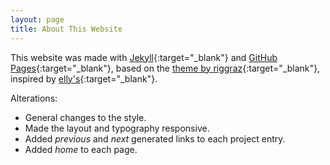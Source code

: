 ```yaml
---
layout: page
title: About This Website
---
```


This website was made with [Jekyll](https://jekyllrb.com/docs/){:target="_blank"} and [GitHub Pages](https://pages.github.com/){:target="_blank"}, based on the [theme by riggraz](https://riggraz.dev/no-style-please/){:target="_blank"}, inspired by [elly's](http://tilde.town/~elly/){:target="_blank"}.

Alterations:

- General changes to the style.
- Made the layout and typography responsive.
- Added *previous* and *next* generated links to each project entry.
- Added *home* to each page.
